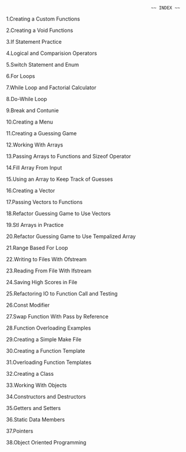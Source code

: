                                                            ~~ INDEX ~~

1.Creating a Custom Functions

2.Creating a Void Functions

3.If Statement Practice

4.Logical and Comparision Operators

5.Switch Statement and Enum

6.For Loops

7.While Loop and Factorial Calculator

8.Do-While Loop

9.Break and Contunie

10.Creating a Menu

11.Creating a Guessing Game

12.Working With Arrays

13.Passing Arrays to Functions and Sizeof Operator

14.Fill Array From Input

15.Using an Array to Keep Track of Guesses

16.Creating a Vector

17.Passing Vectors to Functions

18.Refactor Guessing Game to Use Vectors

19.Stl Arrays in Practice

20.Refactor Guessing Game to Use Tempalized Array

21.Range Based For Loop

22.Writing to Files With Ofstream

23.Reading From File With Ifstream

24.Saving High Scores in File

25.Refactoring IO to Function Call and Testing

26.Const Modifier

27.Swap Function With Pass by Reference

28.Function Overloading Examples

29.Creating a Simple Make File

30.Creating a Function Template

31.Overloading Function Templates

32.Creating a Class

33.Working With Objects

34.Constructors and Destructors

35.Getters and Setters

36.Static Data Members

37.Pointers

38.Object Oriented Programming



